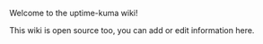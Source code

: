 Welcome to the uptime-kuma wiki!

This wiki is open source too, you can add or edit information here.
